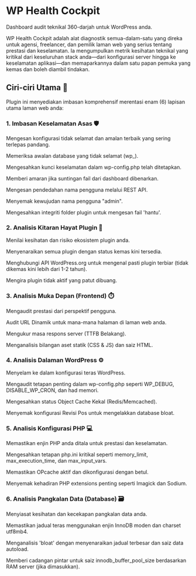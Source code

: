 # WP Health Cockpit

Dashboard audit teknikal 360-darjah untuk WordPress anda.

WP Health Cockpit adalah alat diagnostik semua-dalam-satu yang direka untuk agensi, freelancer, dan pemilik laman web yang serius tentang prestasi dan keselamatan. Ia mengumpulkan metrik kesihatan teknikal yang kritikal dari keseluruhan stack anda—dari konfigurasi server hingga ke keselamatan aplikasi—dan memaparkannya dalam satu papan pemuka yang kemas dan boleh diambil tindakan.

## Ciri-ciri Utama 🚀
Plugin ini menyediakan imbasan komprehensif merentasi enam (6) lapisan utama laman web anda:

### 1. Imbasan Keselamatan Asas 🛡️
Mengesan konfigurasi tidak selamat dan amalan terbaik yang sering terlepas pandang.

Memeriksa awalan database yang tidak selamat (wp_).

Mengesahkan kunci keselamatan dalam wp-config.php telah ditetapkan.

Memberi amaran jika suntingan fail dari dashboard dibenarkan.

Mengesan pendedahan nama pengguna melalui REST API.

Menyemak kewujudan nama pengguna "admin".

Mengesahkan integriti folder plugin untuk mengesan fail 'hantu'.

### 2. Analisis Kitaran Hayat Plugin 🔄
Menilai kesihatan dan risiko ekosistem plugin anda.

Menyenaraikan semua plugin dengan status kemas kini tersedia.

Menghubungi API WordPress.org untuk mengenal pasti plugin terbiar (tidak dikemas kini lebih dari 1-2 tahun).

Mengira plugin tidak aktif yang patut dibuang.

### 3. Analisis Muka Depan (Frontend) ⏱️
Mengaudit prestasi dari perspektif pengguna.

Audit URL Dinamik untuk mana-mana halaman di laman web anda.

Mengukur masa respons server (TTFB Belakang).

Menganalisis bilangan aset statik (CSS & JS) dan saiz HTML.

### 4. Analisis Dalaman WordPress ⚙️
Menyelam ke dalam konfigurasi teras WordPress.

Mengaudit tetapan penting dalam wp-config.php seperti WP_DEBUG, DISABLE_WP_CRON, dan had memori.

Mengesahkan status Object Cache Kekal (Redis/Memcached).

Menyemak konfigurasi Revisi Pos untuk mengelakkan database bloat.

### 5. Analisis Konfigurasi PHP 💻
Memastikan enjin PHP anda ditala untuk prestasi dan keselamatan.

Mengesahkan tetapan php.ini kritikal seperti memory_limit, max_execution_time, dan max_input_vars.

Memastikan OPcache aktif dan dikonfigurasi dengan betul.

Menyemak kehadiran PHP extensions penting seperti Imagick dan Sodium.

### 6. Analisis Pangkalan Data (Database) 🗃️
Menyiasat kesihatan dan kecekapan pangkalan data anda.

Memastikan jadual teras menggunakan enjin InnoDB moden dan charset utf8mb4.

Menganalisis 'bloat' dengan menyenaraikan jadual terbesar dan saiz data autoload.

Memberi cadangan pintar untuk saiz innodb_buffer_pool_size berdasarkan RAM server (jika dimasukkan).



